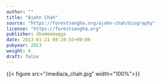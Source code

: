 ```yaml
---
author: ""
title: "Ajahn Chah"
source: "https://forestsangha.org/ajahn-chah/biography"
license: "https://forestsangha.org"
publisher: dhammamagga
date: 2013-01-21 08:19:55+00:00
pubyear: 2013 
weight: 0
draft: false
---
```

{{< figure src="/media/a_chah.jpg" width="100%">}}
